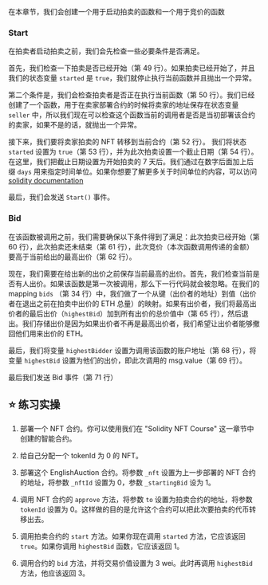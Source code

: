 在本章节，我们会创建一个用于启动拍卖的函数和一个用于竞价的函数

### Start
在拍卖者启动拍卖之前，我们会先检查一些必要条件是否满足。

首先，我们检查一下拍卖是否已经开始（第 49 行）。如果拍卖已经开始了，并且我们的状态变量 `started` 是 `true`，我们就停止执行当前函数并且抛出一个异常。

第二个条件是，我们会检查拍卖者是否正在执行当前函数（第 50 行）。我们已经创建了一个函数，用于在卖家部署合约的时候将卖家的地址保存在状态变量 `seller` 中，所以我们现在可以检查这个函数当前的调用者是否是当初部署该合约的卖家，如果不是的话，就抛出一个异常。

接下来，我们要将卖家拍卖的 NFT 转移到当前合约（第 52 行）。
我们将状态`started` 设置为 `true`（第 53 行），并为此次拍卖设置一个截止日期（第 54 行）。在这里，我们把截止日期设置为开始拍卖的 7 天后。我们通过在数字后面加上后缀 `days` 用来指定时间单位。如果你想要了解更多关于时间单位的内容，可以访问 <a href="https://docs.soliditylang.org/en/latest/units-and-global-variables.html#time-units" target="_blank">solidity documentation</a>

最后，我们会发送 `Start()` 事件。

### Bid
在该函数被调用之前，我们需要确保以下条件得到了满足：此次拍卖已经开始（第 60 行），此次拍卖还未结束（第 61 行），此次竞价（本次函数调用传递的金额）要高于当前给出的最高出价（第 62 行）。

现在，我们需要在给出新的出价之前保存当前最高的出价。首先，我们检查当前是否有人出价。如果该函数是第一次被调用，那么下一行代码就会被忽略。在我们的 mapping `bids` （第 34 行）中，我们做了一个从键（出价者的地址）到值（出价者在退出之前在拍卖中出价的 ETH 总量）的映射。如果有出价者，我们将最高出价者的最后出价（`highestBid`）加到所有出价的总价值中（第 65 行），然后退出。我们存储出价是因为如果出价者不再是最高出价者，我们希望让出价者能够撤回他们用来出价的 ETH。

最后，我们将变量 `highestBidder` 设置为调用该函数的账户地址（第 68 行），将变量 `highestBid` 设置为他们的出价，即此次调用的 msg.value（第 69 行）。

最后我们发送 Bid 事件（第 71 行）

## ⭐️ 练习实操
1. 部署一个 NFT 合约。你可以使用我们在 "Solidity NFT Course" 这一章节中创建的智能合约。

2. 给自己分配一个 tokenId 为 0 的 NFT。

3. 部署这个 EnglishAuction 合约。将参数 `_nft` 设置为上一步部署的 NFT 合约的地址，将参数 `_nftId` 设置为 0，参数 `_startingBid` 设为 1。

4. 调用 NFT 合约的 `approve` 方法，将参数 `to` 设置为拍卖合约的地址，将参数 `tokenId` 设置为 0。这样做的目的是允许这个合约可以把此次要拍卖的代币转移出去。

5. 调用拍卖合约的 `start` 方法。如果你现在调用 `started` 方法，它应该返回 `true`。如果你调用 `highestBid` 函数，它应该返回 1。

6. 调用合约的 `bid` 方法，并将交易价值设置为 3 wei。此时再调用 `highestBid` 方法，他应该返回 3。